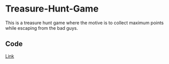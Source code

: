 # Treasure-Hunt-Game

This is a treasure hunt game where the motive is to collect maximum points while escaping from the bad guys.

## Code  
[Link](https://github.com/ChiragJindal21/Treasure-Hunt-Game/blob/main/pygame.py)
